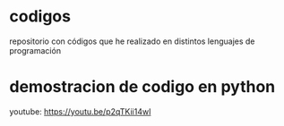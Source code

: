 # codigos
repositorio con códigos que he realizado en distintos lenguajes de programación

# demostracion de codigo en python 
youtube: https://youtu.be/p2qTKii14wI
